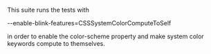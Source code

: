 This suite runs the tests with

--enable-blink-features=CSSSystemColorComputeToSelf

in order to enable the color-scheme property and make system color keywords compute to themselves.
